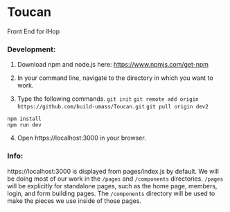 # Toucan
Front End for IHop


### Development:
1. Download npm and node.js here: 
https://www.npmjs.com/get-npm

3. In your command line, navigate to the directory in which you want to work.<br/>

4. Type the following commands.
`git init`
`git remote add origin https://github.com/build-umass/Toucan.git`
`git pull origin dev2`

`npm install`<br/>
`npm run dev`<br/>

4. Open https://localhost:3000 in your browser. 

### Info:
https://localhost:3000 is displayed from pages/index.js by default. We will be doing most of our work in the `/pages` and `/components` directories. `/pages` will be explicitly for standalone pages, such as the home page, members, login, and form building pages. The `/components` directory will be used to make the pieces we use inside of those pages.
